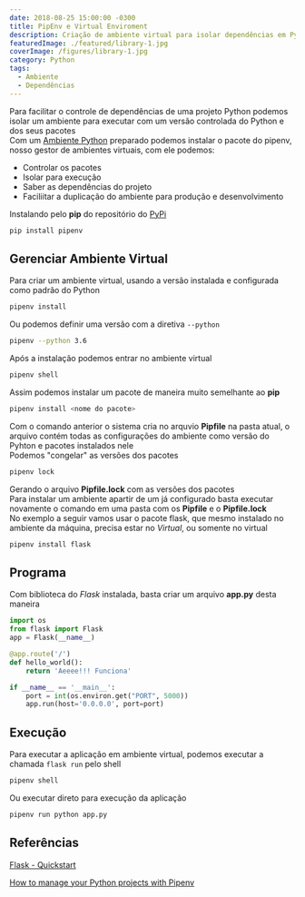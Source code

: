 ```yaml
---
date: 2018-08-25 15:00:00 -0300
title: PipEnv e Virtual Enviroment
description: Criação de ambiente virtual para isolar dependências em Python
featuredImage: ./featured/library-1.jpg
coverImage: /figures/library-1.jpg
category: Python
tags:
  - Ambiente
  - Dependências
---
```


Para facilitar o controle de dependências de uma projeto Python podemos isolar um ambiente para executar com um versão controlada do Python e dos seus pacotes  
Com um [Ambiente Python](../Ambiente_Python) preparado podemos instalar o pacote do pipenv, nosso gestor de ambientes virtuais, com ele podemos:

- Controlar os pacotes
- Isolar para execução
- Saber as dependências do projeto
- Faciliitar a duplicação do ambiente para produção e desenvolvimento

Instalando pelo **pip** do repositório do [PyPi](https://pypi.org/)

```bash
pip install pipenv
```

## Gerenciar Ambiente Virtual

Para criar um ambiente virtual, usando a versão instalada e configurada como padrão do Python

```bash
pipenv install
```

Ou podemos definir uma versão com a diretiva `--python`

```bash
pipenv --python 3.6
```

Após a instalação podemos entrar no ambiente virtual

```bash
pipenv shell
```

Assim podemos instalar um pacote de maneira muito semelhante ao **pip**

```bash
pipenv install <nome do pacote>
```

Com o comando anterior o sistema cria no arquvio **Pipfile** na pasta atual, o arquivo contém todas as configurações do ambiente como versão do Pyhton e pacotes instalados nele  
Podemos "congelar" as versões dos pacotes

```bash
pipenv lock
```

Gerando o arquivo **Pipfile.lock** com as versões dos pacotes  
Para instalar um ambiente apartir de um já configurado basta executar novamente o comando em uma pasta com os **Pipfile** e o **Pipfile.lock**  
No exemplo a seguir vamos usar o pacote flask, que mesmo instalado no ambiente da máquina, precisa estar no _Virtual_, ou somente no virtual

```bash
pipenv install flask
```

## Programa

Com biblioteca do _Flask_ instalada, basta criar um arquivo **app.py** desta maneira

```python
import os
from flask import Flask
app = Flask(__name__)

@app.route('/')
def hello_world():
    return 'Aeeee!!! Funciona'

if __name__ == '__main__':
    port = int(os.environ.get("PORT", 5000))
    app.run(host='0.0.0.0', port=port)
```

## Execução

Para executar a aplicação em ambiente virtual, podemos executar a chamada `flask run` pelo shell

```bash
pipenv shell
```

Ou executar direto para execução da aplicação

```bash
pipenv run python app.py
```

## Referências

[Flask - Quickstart](http://flask.pocoo.org/docs/1.0/quickstart/)

[How to manage your Python projects with Pipenv](https://robots.thoughtbot.com/how-to-manage-your-python-projects-with-pipenv)
